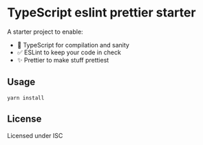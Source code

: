 # TypeScript eslint prettier starter

A starter project to enable:

- 🚀 TypeScript for compilation and sanity
- ✅ ESLint to keep your code in check
- ✨ Prettier to make stuff prettiest

## Usage

```
yarn install
```

## License

Licensed under ISC
